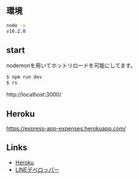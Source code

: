## 環境
```sh
node -v
v16.2.0
```

## start
nodemonを用いてホットリロードを可能にしてます。

```sh
$ npm run dev
$ rs
```

http://localhost:3000/


## Heroku
https://express-app-expenses.herokuapp.com/


## Links
- [Heroku](https://dashboard.heroku.com/)
- [LINEデベロッパー](https://developers.line.biz/)
